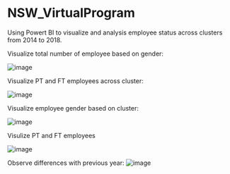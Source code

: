 # NSW_VirtualProgram

Using Powert BI to visualize and analysis employee status across clusters from 2014 to 2018.

Visualize total number of employee based on gender:

![image](https://user-images.githubusercontent.com/88528913/136646453-14e25a8a-aa30-4342-97ad-78d9987f3121.png)

Visualize PT and FT employees across cluster:

![image](https://user-images.githubusercontent.com/88528913/136646467-9b5d53ac-7c7a-4c56-b52e-18ffd8a3a62f.png)

Visualize employee gender based on cluster:

![image](https://user-images.githubusercontent.com/88528913/136646506-ebf27285-3efb-4af0-8697-5d4a0fa31fc8.png)

Visulize PT and FT employees 

![image](https://user-images.githubusercontent.com/88528913/136646518-f644042f-a7a7-4412-9eef-529068a70d49.png)

Observe differences with previous year:
![image](https://user-images.githubusercontent.com/88528913/136646640-355ffaff-09b4-460b-94b3-ae75b33b1629.png)


